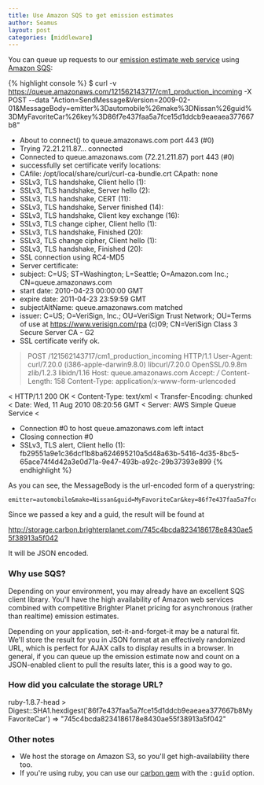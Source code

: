 ```yaml
---
title: Use Amazon SQS to get emission estimates
author: Seamus
layout: post
categories: [middleware]
---
```


You can queue up requests to our [emission estimate web service](http://carbon.brighterplanet.com) using [Amazon SQS](http://aws.amazon.com/sqs):

{% highlight console %}
$ curl -v https://queue.amazonaws.com/121562143717/cm1_production_incoming -X POST --data "Action=SendMessage&Version=2009-02-01&MessageBody=emitter%3Dautomobile%26make%3DNissan%26guid%3DMyFavoriteCar%26key%3D86f7e437faa5a7fce15d1ddcb9eaeaea377667b8"
* About to connect() to queue.amazonaws.com port 443 (#0)
*   Trying 72.21.211.87... connected
* Connected to queue.amazonaws.com (72.21.211.87) port 443 (#0)
* successfully set certificate verify locations:
*   CAfile: /opt/local/share/curl/curl-ca-bundle.crt
  CApath: none
* SSLv3, TLS handshake, Client hello (1):
* SSLv3, TLS handshake, Server hello (2):
* SSLv3, TLS handshake, CERT (11):
* SSLv3, TLS handshake, Server finished (14):
* SSLv3, TLS handshake, Client key exchange (16):
* SSLv3, TLS change cipher, Client hello (1):
* SSLv3, TLS handshake, Finished (20):
* SSLv3, TLS change cipher, Client hello (1):
* SSLv3, TLS handshake, Finished (20):
* SSL connection using RC4-MD5
* Server certificate:
* 	 subject: C=US; ST=Washington; L=Seattle; O=Amazon.com Inc.; CN=queue.amazonaws.com
* 	 start date: 2010-04-23 00:00:00 GMT
* 	 expire date: 2011-04-23 23:59:59 GMT
* 	 subjectAltName: queue.amazonaws.com matched
* 	 issuer: C=US; O=VeriSign, Inc.; OU=VeriSign Trust Network; OU=Terms of use at https://www.verisign.com/rpa (c)09; CN=VeriSign Class 3 Secure Server CA - G2
* 	 SSL certificate verify ok.
> POST /121562143717/cm1_production_incoming HTTP/1.1
> User-Agent: curl/7.20.0 (i386-apple-darwin9.8.0) libcurl/7.20.0 OpenSSL/0.9.8m zlib/1.2.3 libidn/1.16
> Host: queue.amazonaws.com
> Accept: */*
> Content-Length: 158
> Content-Type: application/x-www-form-urlencoded
> 
< HTTP/1.1 200 OK
< Content-Type: text/xml
< Transfer-Encoding: chunked
< Date: Wed, 11 Aug 2010 08:20:56 GMT
< Server: AWS Simple Queue Service
< 
<?xml version="1.0"?>
* Connection #0 to host queue.amazonaws.com left intact
* Closing connection #0
* SSLv3, TLS alert, Client hello (1):
<SendMessageResponse xmlns="http://queue.amazonaws.com/doc/2009-02-01/"><SendMessageResult><MD5OfMessageBody>fb29551a9e1c36dcf1b8ba624695210a</MD5OfMessageBody><MessageId>5d48a63b-5416-4d35-8bc5-65ace74f4d42</MessageId></SendMessageResult><ResponseMetadata><RequestId>a3e0d71a-9e47-493b-a92c-29b37393e899</RequestId></ResponseMetadata></SendMessageResponse>
{% endhighlight %}

As you can see, the MessageBody is the url-encoded form of a querystring:

    emitter=automobile&make=Nissan&guid=MyFavoriteCar&key=86f7e437faa5a7fce15d1ddcb9eaeaea377667b8

Since we passed a key and a guid, the result will be found at

http://storage.carbon.brighterplanet.com/745c4bcda8234186178e8430ae55f38913a5f042

It will be JSON encoded.

### Why use SQS?

Depending on your environment, you may already have an excellent SQS client library. You'll have the high availability of Amazon web services combined with competitive Brighter Planet pricing for asynchronous (rather than realtime) emission estimates.

Depending on your application, set-it-and-forget-it may be a natural fit. We'll store the result for you in JSON format at an effectively randomized URL, which is perfect for AJAX calls to display results in a browser. In general, if you can queue up the emission estimate now and count on a JSON-enabled client to pull the results later, this is a good way to go.

### How did you calculate the storage URL?

ruby-1.8.7-head > Digest::SHA1.hexdigest('86f7e437faa5a7fce15d1ddcb9eaeaea377667b8MyFavoriteCar')
 => "745c4bcda8234186178e8430ae55f38913a5f042"

### Other notes

* We host the storage on Amazon S3, so you'll get high-availability there too.
* If you're using ruby, you can use our [carbon gem](http://rubygems.org/gems/carbon) with the <tt>:guid</tt> option.

